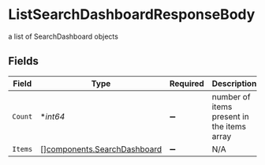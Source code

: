# ListSearchDashboardResponseBody

a list of SearchDashboard objects


## Fields

| Field                                                                      | Type                                                                       | Required                                                                   | Description                                                                |
| -------------------------------------------------------------------------- | -------------------------------------------------------------------------- | -------------------------------------------------------------------------- | -------------------------------------------------------------------------- |
| `Count`                                                                    | **int64*                                                                   | :heavy_minus_sign:                                                         | number of items present in the items array                                 |
| `Items`                                                                    | [][components.SearchDashboard](../../models/components/searchdashboard.md) | :heavy_minus_sign:                                                         | N/A                                                                        |